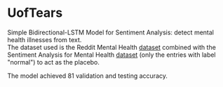 # UofTears
Simple Bidirectional-LSTM Model for Sentiment Analysis: detect mental health illnesses from text.  
The dataset used is the Reddit Mental Health [dataset](https://www.kaggle.com/datasets/kamaruladha/mental-disorders-identification-reddit-nlp/data) combined with the Sentiment Analysis for Mental Health [dataset](https://www.kaggle.com/datasets/suchintikasarkar/sentiment-analysis-for-mental-health) (only the entries with label "normal") to act as the placebo.

The model achieved $81%$ validation and testing accuracy.

